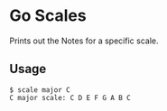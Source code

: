 # Go Scales

Prints out the Notes for a specific scale.

## Usage

    $ scale major C
    C major scale: C D E F G A B C
